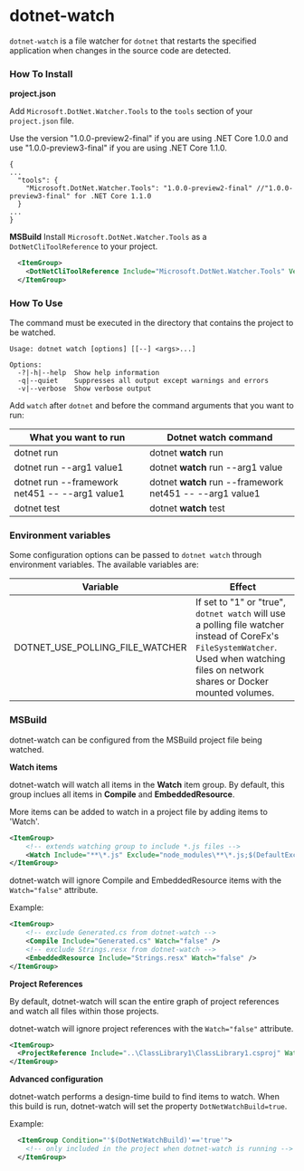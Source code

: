 dotnet-watch
============
`dotnet-watch` is a file watcher for `dotnet` that restarts the specified application when changes in the source code are detected.

### How To Install

**project.json**

Add `Microsoft.DotNet.Watcher.Tools` to the `tools` section of your `project.json` file.

Use the version "1.0.0-preview2-final" if you are using .NET Core 1.0.0 and use "1.0.0-preview3-final" if you are using .NET Core 1.1.0.

```
{
...
  "tools": {
    "Microsoft.DotNet.Watcher.Tools": "1.0.0-preview2-final" //"1.0.0-preview3-final" for .NET Core 1.1.0
  }
...
}
```

**MSBuild**
Install `Microsoft.DotNet.Watcher.Tools` as a `DotNetCliToolReference` to your project.

```xml
  <ItemGroup>
    <DotNetCliToolReference Include="Microsoft.DotNet.Watcher.Tools" Version="1.0.0-msbuild1-final" />
  </ItemGroup>
```


### How To Use

The command must be executed in the directory that contains the project to be watched.

    Usage: dotnet watch [options] [[--] <args>...]

    Options:
      -?|-h|--help  Show help information
      -q|--quiet    Suppresses all output except warnings and errors
      -v|--verbose  Show verbose output

Add `watch` after `dotnet` and before the command arguments that you want to run:

| What you want to run                           | Dotnet watch command                                     |
| ---------------------------------------------- | -------------------------------------------------------- |
| dotnet run                                     | dotnet **watch** run                                     |
| dotnet run --arg1 value1                       | dotnet **watch** run --arg1 value                        |
| dotnet run --framework net451 -- --arg1 value1 | dotnet **watch** run --framework net451 -- --arg1 value1 |
| dotnet test                                    | dotnet **watch** test                                    |

### Environment variables

Some configuration options can be passed to `dotnet watch` through environment variables. The available variables are:

| Variable                                       | Effect                                                   |
| ---------------------------------------------- | -------------------------------------------------------- |
| DOTNET_USE_POLLING_FILE_WATCHER                | If set to "1" or "true", `dotnet watch` will use a polling file watcher instead of CoreFx's `FileSystemWatcher`. Used when watching files on network shares or Docker mounted volumes.                       |

### MSBuild

dotnet-watch can be configured from the MSBuild project file being watched.

**Watch items**

dotnet-watch will watch all items in the **Watch** item group.
By default, this group inclues all items in **Compile** and **EmbeddedResource**.

More items can be added to watch in a project file by adding items to 'Watch'.

```xml
<ItemGroup>
    <!-- extends watching group to include *.js files -->
    <Watch Include="**\*.js" Exclude="node_modules\**\*.js;$(DefaultExcludes)" />
</ItemGroup>
```

dotnet-watch will ignore Compile and EmbeddedResource items with the `Watch="false"` attribute.

Example:

```xml
<ItemGroup>
    <!-- exclude Generated.cs from dotnet-watch -->
    <Compile Include="Generated.cs" Watch="false" />
    <!-- exclude Strings.resx from dotnet-watch -->
    <EmbeddedResource Include="Strings.resx" Watch="false" />
</ItemGroup>
```

**Project References**

By default, dotnet-watch will scan the entire graph of project references and watch all files within those projects.

dotnet-watch will ignore project references with the `Watch="false"` attribute.

```xml
<ItemGroup>
  <ProjectReference Include="..\ClassLibrary1\ClassLibrary1.csproj" Watch="false" />
</ItemGroup>
```


**Advanced configuration**

dotnet-watch performs a design-time build to find items to watch.
When this build is run, dotnet-watch will set the property `DotNetWatchBuild=true`.

Example:

```xml
  <ItemGroup Condition="'$(DotNetWatchBuild)'=='true'">
    <!-- only included in the project when dotnet-watch is running -->
  </ItemGroup>
```